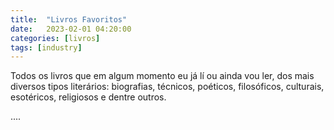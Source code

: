 ```yaml
---
title:  "Livros Favoritos"
date:   2023-02-01 04:20:00
categories: [livros]
tags: [industry]
---
```


Todos os livros que em algum momento eu já lí ou ainda vou ler, dos mais diversos tipos literários: biografias, técnicos, poéticos, filosóficos, culturais, esotéricos, religiosos e dentre outros.

<!--mais-->

....